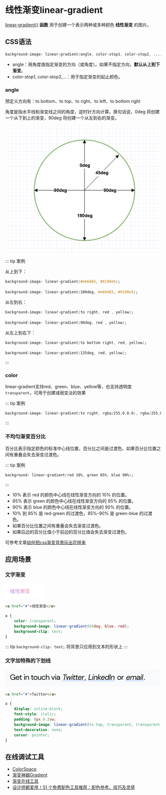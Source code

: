 # 线性渐变linear-gradient

[linear-gradient()](https://developer.mozilla.org/zh-CN/docs/Web/CSS/gradient/linear-gradient) **函数** 用于创建一个表示两种或多种颜色 **线性渐变** 的图片。

## CSS语法

```css
background-image: linear-gradient(angle, color-stop1, color-stop2, ...);
```

- angle：用角度值指定渐变的方向（或角度）。如果不指定方向，**默认从上到下渐变**。
- color-stop1, color-stop2,...：用于指定渐变的起止颜色。

### angle

预定义方向有：to bottom、to top、to right、to left、to bottom right

角度是指水平线和渐变线之间的角度，逆时针方向计算。换句话说，0deg 将创建一个从下到上的渐变，90deg 将创建一个从左到右的渐变。

![linear-gradient-angle](./images/linear-gradient-angle.jpg)


::: tip 案例

从上到下：

```css
background-image: linear-gradient(#e66465, #9198e5);

background-image: linear-gradient(180deg, #e66465, #9198e5);
```

从左到右：

```css
background-image: linear-gradient(to right, red , yellow);

background-image: linear-gradient(90deg, red , yellow);
```

从左上到右下：

```css
background-image: linear-gradient(to bottom right, red, yellow);

background-image: linear-gradient(135deg, red, yellow);
```

:::

### color

linear-gradient支持red、green、blue、yellow等，也支持透明度 `transparent`，可用于创建减弱变淡的效果

::: tip 案例

```css
background-image: linear-gradient(to right, rgba(255,0,0,0), rgba(255,0,0,1));
```

::: 

### 不均匀渐变百分比

百分比表示指定颜色的标准中心线位置，百分比之间是过渡色，如果百分比位置之间有重叠会失去渐变过渡色。

::: tip 案例

```css
background: linear-gradient(red 10%, green 85%, blue 90%);
```

::: 

- 10% 表示 red 的颜色中心线在线性渐变方向的 10% 的位置。
- 85% 表示 green 的颜色中心线在线性渐变方向的 85% 的位置。
- 90% 表示 blue 的颜色中心线在线性渐变方向的 90% 的位置。
- 10% 到 85% 是 red-green 的过渡色，85%-90% 是 green-blue 的过渡色。
- 如果百分比位置之间有重叠会失去渐变过渡色。
- 如果后边的百分比值小于前边的百分比值会失去渐变过渡色。

可参考文章[如何把css渐变背景玩出花样来](https://juejin.cn/post/6969128755067355143?searchId=202409051355181C239AFDD630970E12BB)


## 应用场景

### 文字渐变

![linear-gradient-text](./images/linear-gradient-text.png)

```html
<a href="#">线性渐变</a>
```

```css
a {
    color: transparent;
    background-image: linear-gradient(45deg, blue, red);
    background-clip: text;
}
```

::: tip
`background-clip: text;` 将背景只应用到文本的形状上
:::

### 文字加特殊的下划线

![linear-gradient-1](./images/linear-gradient-1.png)

```html
<a href="#">Twitter</a>
```

```css
a {
    display: inline-block;
    font-style: italic;
    padding: 0px 0.2vw;
    background-image: linear-gradient(to top, transparent, transparent 10%, rgba(0, 125, 255, 0.15) 10%, rgba(0, 125, 255, 0.15) 30%, transparent 30%);
    text-decoration: none;
    cursor: pointer;
}
```

## 在线调试工具

- [ColorSpace](https://mycolor.space/)
- [渐变神器Gradient](https://gradient.shapefactory.co/)
- [渐变在线工具](https://www.jyshare.com/more/gradients/#LemonLime)
- [设计师都爱用！51 个免费配色工具推荐：配色参考、技巧及灵感](https://cn.eagle.cool/blog/post/best-color-tools-for-designers)